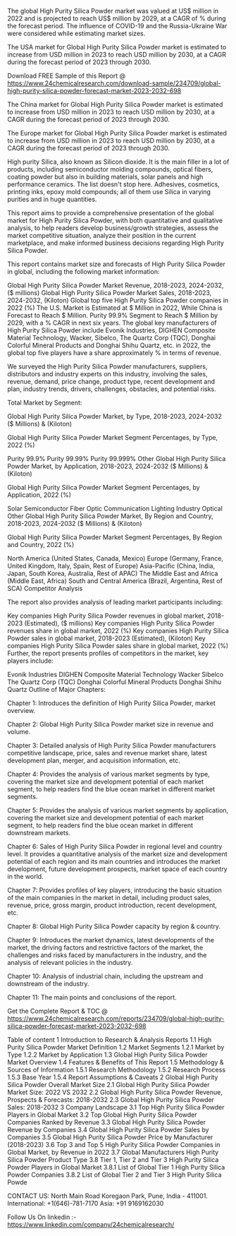 The global High Purity Silica Powder market was valued at US$ million in 2022 and is projected to reach US$ million by 2029, at a CAGR of % during the forecast period. The influence of COVID-19 and the Russia-Ukraine War were considered while estimating market sizes.

The USA market for Global High Purity Silica Powder market is estimated to increase from USD million in 2023 to reach USD million by 2030, at a CAGR during the forecast period of 2023 through 2030.

Download FREE Sample of this Report @ https://www.24chemicalresearch.com/download-sample/234709/global-high-purity-silica-powder-forecast-market-2023-2032-698

The China market for Global High Purity Silica Powder market is estimated to increase from USD million in 2023 to reach USD million by 2030, at a CAGR during the forecast period of 2023 through 2030.

The Europe market for Global High Purity Silica Powder market is estimated to increase from USD million in 2023 to reach USD million by 2030, at a CAGR during the forecast period of 2023 through 2030.

High purity Silica, also known as Silicon dioxide. It is the main filler in a lot of products, including semiconductor molding compounds, optical fibers, coating powder but also in building materials, solar panels and high performance ceramics. The list doesn't stop here. Adhesives, cosmetics, printing inks, epoxy mold compounds; all of them use Silica in varying purities and in huge quantities.

This report aims to provide a comprehensive presentation of the global market for High Purity Silica Powder, with both quantitative and qualitative analysis, to help readers develop business/growth strategies, assess the market competitive situation, analyze their position in the current marketplace, and make informed business decisions regarding High Purity Silica Powder.

This report contains market size and forecasts of High Purity Silica Powder in global, including the following market information:

Global High Purity Silica Powder Market Revenue, 2018-2023, 2024-2032, ($ millions)
Global High Purity Silica Powder Market Sales, 2018-2023, 2024-2032, (Kiloton)
Global top five High Purity Silica Powder companies in 2022 (%)
The U.S. Market is Estimated at $ Million in 2022, While China is Forecast to Reach $ Million.
Purity 99.9% Segment to Reach $ Million by 2029, with a % CAGR in next six years.
The global key manufacturers of High Purity Silica Powder include Evonik Industries, DIGHEN Composite Material Technology, Wacker, Sibelco, The Quartz Corp (TQC), Donghai Colorful Mineral Products and Donghai Shihu Quartz, etc. in 2022, the global top five players have a share approximately % in terms of revenue.

We surveyed the High Purity Silica Powder manufacturers, suppliers, distributors and industry experts on this industry, involving the sales, revenue, demand, price change, product type, recent development and plan, industry trends, drivers, challenges, obstacles, and potential risks.

Total Market by Segment:

Global High Purity Silica Powder Market, by Type, 2018-2023, 2024-2032 ($ Millions) & (Kiloton)

Global High Purity Silica Powder Market Segment Percentages, by Type, 2022 (%)

Purity 99.9%
Purity 99.99%
Purity 99.999%
Other
Global High Purity Silica Powder Market, by Application, 2018-2023, 2024-2032 ($ Millions) & (Kiloton)

Global High Purity Silica Powder Market Segment Percentages, by Application, 2022 (%)

Solar
Semiconductor
Fiber Optic Communication
Lighting Industry
Optical
Other
Global High Purity Silica Powder Market, By Region and Country, 2018-2023, 2024-2032 ($ Millions) & (Kiloton)

Global High Purity Silica Powder Market Segment Percentages, By Region and Country, 2022 (%)

North America (United States, Canada, Mexico)
Europe (Germany, France, United Kingdom, Italy, Spain, Rest of Europe)
Asia-Pacific (China, India, Japan, South Korea, Australia, Rest of APAC)
The Middle East and Africa (Middle East, Africa)
South and Central America (Brazil, Argentina, Rest of SCA)
Competitor Analysis

The report also provides analysis of leading market participants including:

Key companies High Purity Silica Powder revenues in global market, 2018-2023 (Estimated), ($ millions)
Key companies High Purity Silica Powder revenues share in global market, 2022 (%)
Key companies High Purity Silica Powder sales in global market, 2018-2023 (Estimated), (Kiloton)
Key companies High Purity Silica Powder sales share in global market, 2022 (%)
Further, the report presents profiles of competitors in the market, key players include:

Evonik Industries
DIGHEN Composite Material Technology
Wacker
Sibelco
The Quartz Corp (TQC)
Donghai Colorful Mineral Products
Donghai Shihu Quartz
Outline of Major Chapters:

Chapter 1: Introduces the definition of High Purity Silica Powder, market overview.

Chapter 2: Global High Purity Silica Powder market size in revenue and volume.

Chapter 3: Detailed analysis of High Purity Silica Powder manufacturers competitive landscape, price, sales and revenue market share, latest development plan, merger, and acquisition information, etc.

Chapter 4: Provides the analysis of various market segments by type, covering the market size and development potential of each market segment, to help readers find the blue ocean market in different market segments.

Chapter 5: Provides the analysis of various market segments by application, covering the market size and development potential of each market segment, to help readers find the blue ocean market in different downstream markets.

Chapter 6: Sales of High Purity Silica Powder in regional level and country level. It provides a quantitative analysis of the market size and development potential of each region and its main countries and introduces the market development, future development prospects, market space of each country in the world.

Chapter 7: Provides profiles of key players, introducing the basic situation of the main companies in the market in detail, including product sales, revenue, price, gross margin, product introduction, recent development, etc.

Chapter 8: Global High Purity Silica Powder capacity by region & country.

Chapter 9: Introduces the market dynamics, latest developments of the market, the driving factors and restrictive factors of the market, the challenges and risks faced by manufacturers in the industry, and the analysis of relevant policies in the industry.

Chapter 10: Analysis of industrial chain, including the upstream and downstream of the industry.

Chapter 11: The main points and conclusions of the report.

Get the Complete Report & TOC @ https://www.24chemicalresearch.com/reports/234709/global-high-purity-silica-powder-forecast-market-2023-2032-698

Table of content
1 Introduction to Research & Analysis Reports
1.1 High Purity Silica Powder Market Definition
1.2 Market Segments
1.2.1 Market by Type
1.2.2 Market by Application
1.3 Global High Purity Silica Powder Market Overview
1.4 Features & Benefits of This Report
1.5 Methodology & Sources of Information
1.5.1 Research Methodology
1.5.2 Research Process
1.5.3 Base Year
1.5.4 Report Assumptions & Caveats
2 Global High Purity Silica Powder Overall Market Size
2.1 Global High Purity Silica Powder Market Size: 2022 VS 2032
2.2 Global High Purity Silica Powder Revenue, Prospects & Forecasts: 2018-2032
2.3 Global High Purity Silica Powder Sales: 2018-2032
3 Company Landscape
3.1 Top High Purity Silica Powder Players in Global Market
3.2 Top Global High Purity Silica Powder Companies Ranked by Revenue
3.3 Global High Purity Silica Powder Revenue by Companies
3.4 Global High Purity Silica Powder Sales by Companies
3.5 Global High Purity Silica Powder Price by Manufacturer (2018-2023)
3.6 Top 3 and Top 5 High Purity Silica Powder Companies in Global Market, by Revenue in 2022
3.7 Global Manufacturers High Purity Silica Powder Product Type
3.8 Tier 1, Tier 2 and Tier 3 High Purity Silica Powder Players in Global Market
3.8.1 List of Global Tier 1 High Purity Silica Powder Companies
3.8.2 List of Global Tier 2 and Tier 3 High Purity Silica Powde

CONTACT US:
North Main Road Koregaon Park, Pune, India - 411001.
International: +1(646)-781-7170
Asia: +91 9169162030

Follow Us On linkedin :- https://www.linkedin.com/company/24chemicalresearch/
